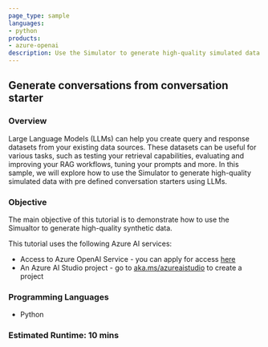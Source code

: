 ```yaml
---
page_type: sample
languages:
- python
products:
- azure-openai
description: Use the Simulator to generate high-quality simulated data with pre defined conversation starters using LLMs.
---
```


## Generate conversations from conversation starter

### Overview

Large Language Models (LLMs) can help you create query and response datasets from your existing data sources. These datasets can be useful for various tasks, such as testing your retrieval capabilities, evaluating and improving your RAG workflows, tuning your prompts and more. In this sample, we will explore how to use the Simulator to generate high-quality simulated data with pre defined conversation starters using LLMs.

### Objective

The main objective of this tutorial is to demonstrate how to use the Simualtor to generate high-quality synthetic data.

This tutorial uses the following Azure AI services:

- Access to Azure OpenAI Service - you can apply for access [here](https://go.microsoft.com/fwlink/?linkid=2222006)
- An Azure AI Studio project - go to [aka.ms/azureaistudio](https://aka.ms/azureaistudio) to create a project

### Programming Languages

- Python

### Estimated Runtime: 10 mins
